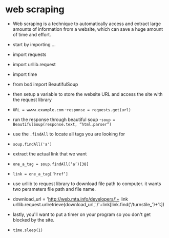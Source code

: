 # web scraping

- Web scraping is a technique to automatically access and extract large amounts of information from a website, which can save a huge amount of time and effort.

- start by importing ...
- import requests
- import urllib.request
- import time
- from bs4 import BeautifulSoup

- then setup a variable to store the website URL and access the site with the request library
- `URL = wwww.example.com`
-`response = requests.get(url)`

- run the response through beautiful soup
-`soup = BeautifulSoup(response.text, “html.parser”)`

- use the `.findAll` to locate all tags you are looking for 
- `soup.findAll('a')`

- extract the actual link that we want
- `one_a_tag = soup.findAll(‘a’)[38]`
- `link = one_a_tag[‘href’]`

- use urllib to request library to download file path to computer. it wants two perameters file path and file name.
- download_url = 'http://web.mta.info/developers/'+ link
urllib.request.urlretrieve(download_url,'./'+link[link.find('/turnstile_')+1:])

- lastly, you'll want to put a timer on your program so you don't get blocked by the site.
- `time.sleep(1)`